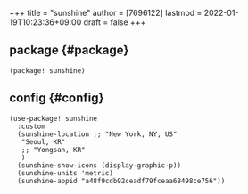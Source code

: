 +++
title = "sunshine"
author = [7696122]
lastmod = 2022-01-19T10:23:36+09:00
draft = false
+++

## package {#package}

```elisp
(package! sunshine)
```


## config {#config}

```elisp
(use-package! sunshine
  :custom
  (sunshine-location ;; "New York, NY, US"
   "Seoul, KR"
   ;; "Yongsan, KR"
   )
  (sunshine-show-icons (display-graphic-p))
  (sunshine-units 'metric)
  (sunshine-appid "a48f9cdb92ceadf79fceaa68498ce756"))
```
